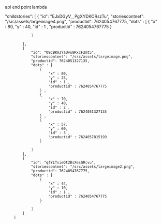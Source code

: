 api end point
lambda


   "childstories": [
            {
                "id": "EJxDGyV__PgXYDKORszTu",
                "storiescontnet": "/src/assets/largeimage4.png",
                "productid": 7624054767775,
                "dots" : [
                    {
                        "x" : 80,
                        "y" : 40,
                        "id" : 1 ,
                        "productid" : 7624054767775
                    } 
                    
                ]

            },
            {
                "id": "O9CBKmJYaUvu8RxcF2mt5",
                "storiescontnet": "/src/assets/largeimage.png",
                "productid": 7624051327135,
                "dots" : [
                    {
                        "x" : 80,
                        "y" : 25,
                        "id" : 1 ,
                        "productid" : 7624054767775
                    } , 
                    {
                        "x" : 70,
                        "y" : 40,
                        "id" : 2 ,
                        "productid" : 7624051327135
                    } ,
                    {
                        "x" : 57,
                        "y" : 60,
                        "id" : 3 ,
                        "productid" : 7624057815199
                    } 
                    
                ]
            },
            {
                "id": "qfYLTsieQt2BsXesGRcvu",
                "storiescontnet": "/src/assets/largeimage2.png",
                "productid": 7624054767775,
                "dots" : [
                    {
                        "x" : 44,
                        "y" : 10,
                        "id" : 1 ,
                        "productid" : 7624054767775
                    } 
                    
                ]
            }
        ]